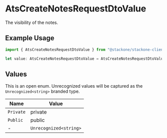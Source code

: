 # AtsCreateNotesRequestDtoValue

The visibility of the notes.

## Example Usage

```typescript
import { AtsCreateNotesRequestDtoValue } from "@stackone/stackone-client-ts/sdk/models/shared";

let value: AtsCreateNotesRequestDtoValue = AtsCreateNotesRequestDtoValue.Public;
```

## Values

This is an open enum. Unrecognized values will be captured as the `Unrecognized<string>` branded type.

| Name                   | Value                  |
| ---------------------- | ---------------------- |
| `Private`              | private                |
| `Public`               | public                 |
| -                      | `Unrecognized<string>` |